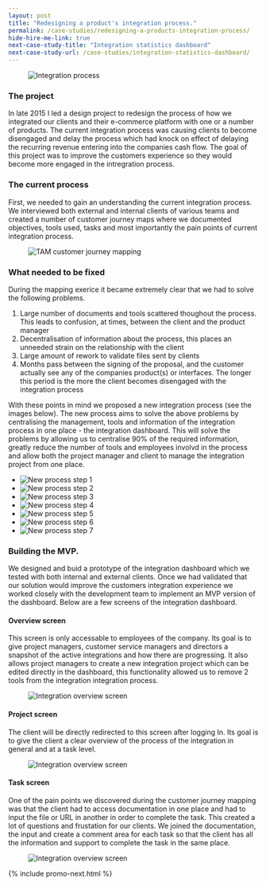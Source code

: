 ```yaml
---
layout: post
title: "Redesigning a product's integration process."
permalink: /case-studies/redesigning-a-products-integration-process/
hide-hire-me-link: true
next-case-study-title: "Integration statistics dashboard"
next-case-study-url: /case-studies/integration-statistics-dashboard/
---
```


<figure><img class="image--masthead" src="/images/process--masthead.jpg" alt="Integration process"></figure>

### The project
In late 2015 I led a design project to redesign the process of how we integrated our clients and their e-commerce platform with one or a number of products. The current integration process was causing clients to become disengaged and delay the process which had knock on effect of delaying the recurring revenue entering into the companies cash flow. The goal of this project was to improve the customers experience so they would become more engaged in the intregration process.

### The current process
First, we needed to gain an understanding the current integration process. We interviewed both external and internal clients of various teams and created a number of customer journey maps where we documented objectives, tools used, tasks and most importantly the pain points of current integration process.

<figure><img src="/images/process--cjm-1.jpg" alt="TAM customer journey mapping"></figure>

### What needed to be fixed
During the mapping exerice it became extremely clear that we had to solve the following problems.

1.  Large number of documents and tools scattered thoughout the process. This leads to confusion, at times, between the client and the product manager
2.  Decentralisation of information about the process, this places an unneeded strain on the relationship with the client
3.  Large amount of rework to validate files sent by clients
4.  Months pass between the signing of the proposal, and the customer actually see any of the companies product(s) or interfaces. The longer this period is the more the client becomes disengaged with the integration process

With these points in mind we proposed a new integration process (see the images below). The new process aims to solve the above problems by centralising the management, tools and information of the integration process in one place - the integration dashboard. This will solve the problems by allowing us to centralise 90% of the required information, greatly reduce the number of tools and employees involvd in the process and allow both the project manager and client to manage the integration project from one place.

<div class="unslider slideshow">
  <ul>
    <li><img src="/images/process--new-1.png" alt="New process step 1"></li>
    <li><img src="/images/process--new-2.png" alt="New process step 2"></li>
    <li><img src="/images/process--new-3.png" alt="New process step 3"></li>
    <li><img src="/images/process--new-4.png" alt="New process step 4"></li>
    <li><img src="/images/process--new-5.png" alt="New process step 5"></li>
    <li><img src="/images/process--new-6.png" alt="New process step 6"></li>
    <li><img src="/images/process--new-7.png" alt="New process step 7"></li>
  </ul>
</div>

### Building the MVP.
We designed and buid a prototype of the integration dashboard which we tested with both internal and external clients. Once we had validated that our solution would improve the customers integration experience we worked closely with the development team to implement an MVP version of the dashboard. Below are a few screens of the integration dashboard.

#### Overview screen

This screen is only accessable to employees of the company. Its goal is to give project managers, customer service managers and directors a snapshot of the active integrations and how there are progressing. It also allows project managers to create a new integration project which can be edited directly in the dashboard, this functionality allowed us to remove 2 tools from the integration integration process.

<figure><img src="/images/process--overview.png" alt="Integration overview screen"></figure>

#### Project screen
The client will be directly redirected to this screen after logging In. Its goal is to give the client a clear overview of the process of the integration in general and at a task level.

<figure><img src="/images/process--project.png" alt="Integration overview screen"></figure>

#### Task screen
One of the pain points we discovered during the customer journey mapping was that the client had to access documentation in one place and had to input the file or URL in another in order to complete the task. This created a lot of questions and frustation for our clients. We joined the documentation, the input and create a comment area for each task so that the client has all the information and support to complete the task in the same place.

<figure><img src="/images/process--task.png" alt="Integration overview screen"></figure>

{% include promo-next.html %}
